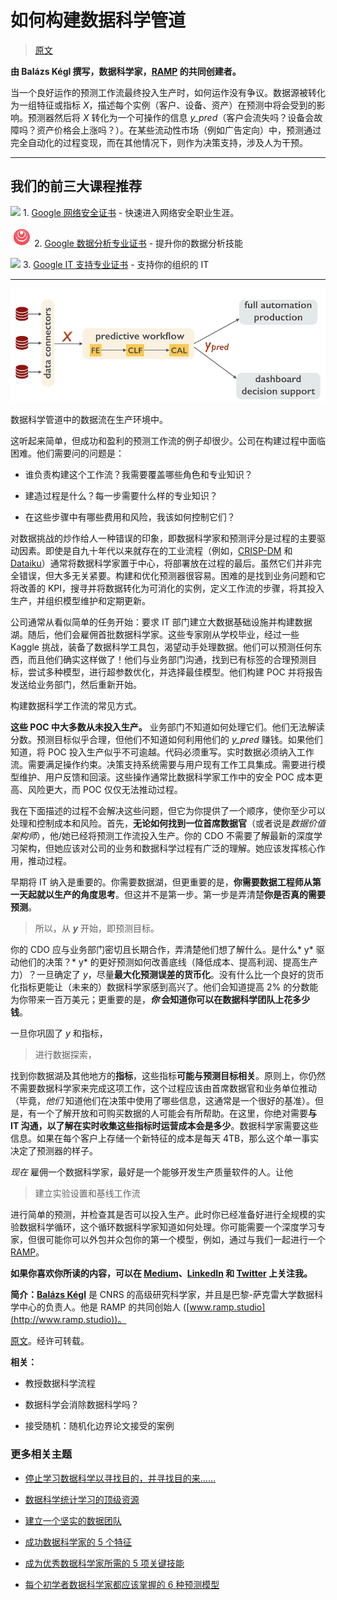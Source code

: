 # 如何构建数据科学管道

> [原文](https://www.kdnuggets.com/2017/07/build-data-science-pipeline.html)

**由 Balázs Kégl 撰写，数据科学家，[RAMP](http://www.ramp.studio/) 的共同创建者。**

当一个良好运作的预测工作流最终投入生产时，如何运作没有争议。数据源被转化为一组特征或指标 *X*，描述每个实例（客户、设备、资产）在预测中将会受到的影响。预测器然后将 *X* 转化为一个可操作的信息 *y_pred*（客户会流失吗？设备会故障吗？资产价格会上涨吗？）。在某些流动性市场（例如广告定向）中，预测通过完全自动化的过程变现，而在其他情况下，则作为决策支持，涉及人为干预。

* * *

## 我们的前三大课程推荐

![](img/0244c01ba9267c002ef39d4907e0b8fb.png) 1\. [Google 网络安全证书](https://www.kdnuggets.com/google-cybersecurity) - 快速进入网络安全职业生涯。

![](img/e225c49c3c91745821c8c0368bf04711.png) 2\. [Google 数据分析专业证书](https://www.kdnuggets.com/google-data-analytics) - 提升你的数据分析技能

![](img/0244c01ba9267c002ef39d4907e0b8fb.png) 3\. [Google IT 支持专业证书](https://www.kdnuggets.com/google-itsupport) - 支持你的组织的 IT

* * *

![](img/ad14dee5b05eafb0757e03274901b08a.png)

数据科学管道中的数据流在生产环境中。

这听起来简单，但成功和盈利的预测工作流的例子却很少。公司在构建过程中面临困难。他们需要问的问题是：

+   谁负责构建这个工作流？我需要覆盖哪些角色和专业知识？

+   建造过程是什么？每一步需要什么样的专业知识？

+   在这些步骤中有哪些费用和风险，我该如何控制它们？

对数据挑战的炒作给人一种错误的印象，即数据科学家和预测评分是过程的主要驱动因素。即使是自九十年代以来就存在的工业流程（例如，[CRISP-DM](https://en.wikipedia.org/wiki/Cross_Industry_Standard_Process_for_Data_Mining) 和 [Dataiku](https://blog.dataiku.com/2016/03/30/automation-scenarios-another-step-towars-a-successful-model-deployment)）通常将数据科学家置于中心，将部署放在过程的最后。虽然它们并非完全错误，但大多无关紧要。构建和优化预测器很容易。困难的是找到业务问题和它将改善的 KPI，搜寻并将数据转化为可消化的实例，定义工作流的步骤，将其投入生产，并组织模型维护和定期更新。

公司通常从看似简单的任务开始：要求 IT 部门建立大数据基础设施并构建数据湖。随后，他们会雇佣首批数据科学家。这些专家刚从学校毕业，经过一些 Kaggle 挑战，装备了数据科学工具包，渴望动手处理数据。他们可以预测任何东西，而且他们确实这样做了！他们与业务部门沟通，找到已有标签的合理预测目标，尝试多种模型，进行超参数优化，并选择最佳模型。他们构建 POC 并将报告发送给业务部门，然后重新开始。

构建数据科学工作流的常见方式。

**这些 POC 中大多数从未投入生产。** 业务部门不知道如何处理它们。他们无法解读分数。预测目标似乎合理，但他们不知道如何利用他们的 *y_pred* 赚钱。如果他们知道，将 POC 投入生产似乎不可逾越。代码必须重写。实时数据必须纳入工作流。需要满足操作约束。决策支持系统需要与用户现有工作工具集成。需要进行模型维护、用户反馈和回滚。这些操作通常比数据科学家工作中的安全 POC 成本更高、风险更大，而 POC 仅仅无法推动过程。

我在下面描述的过程不会解决这些问题，但它为你提供了一个顺序，使你至少可以处理和控制成本和风险。首先，**无论如何找到一位首席数据官**（或者说是*数据价值架构师*），他/她已经将预测工作流投入生产。你的 CDO 不需要了解最新的深度学习架构，但她应该对公司的业务和数据科学过程有广泛的理解。她应该发挥核心作用，推动过程。

早期将 IT 纳入是重要的。你需要数据湖，但更重要的是，**你需要数据工程师从第一天起就以生产的角度思考**。但这并不是第一步。第一步是弄清楚**你是否真的需要预测**。

> 所以，从 ***y*** 开始，即预测目标。

你的 CDO 应与业务部门密切且长期合作，弄清楚他们想了解什么。是什么* y* 驱动他们的决策？* y* 的更好预测如何改善底线（降低成本、提高利润、提高生产力）？一旦确定了 *y*，尽量**最大化预测误差的货币化**。没有什么比一个良好的货币化指标更能让（未来的）数据科学家感到高兴了。他们会知道提高 2% 的分数能为你带来一百万美元；更重要的是，***你* 会知道你可以在数据科学团队上花多少钱**。

一旦你巩固了 *y* 和指标，

> 进行数据探索，

找到你数据湖及其他地方的**指标**，这些指标**可能与预测目标相关**。原则上，你仍然不需要数据科学家来完成这项工作，这个过程应该由首席数据官和业务单位推动（毕竟，*他们* 知道他们在决策中使用了哪些信息，这通常是一个很好的基准）。但是，有一个了解开放和可购买数据的人可能会有所帮助。在这里，你绝对需要**与 IT 沟通，以了解在实时收集这些指标时运营成本会是多少**。数据科学家需要这些信息。如果在每个客户上存储一个新特征的成本是每天 4TB，那么这个单一事实决定了预测器的样子。

*现在* 雇佣一个数据科学家，最好是一个能够开发生产质量软件的人。让他

> 建立实验设置和基线工作流

进行简单的预测，并检查其是否可以投入生产。此时你已经准备好进行全规模的实验数据科学循环，这个循环数据科学家知道如何处理。你可能需要一个深度学习专家，但很可能你可以外包并众包你的第一个模型，例如，通过与我们一起进行一个[RAMP](http://www.ramp.studio/)。

**如果你喜欢你所读的内容，可以在 [Medium](https://medium.com/@balazskegl)、[LinkedIn](https://www.linkedin.com/in/balazskegl/) 和 [Twitter](https://twitter.com/balazskegl) 上关注我。**

**简介：[Balázs Kégl](https://twitter.com/balazskegl)** 是 CNRS 的高级研究科学家，并且是巴黎-萨克雷大学数据科学中心的负责人。他是 RAMP 的共同创始人 ([www.ramp.studio](http://www.ramp.studio))。

[原文](https://medium.com/towards-data-science/how-to-build-a-data-science-pipeline-f24341848045)。经许可转载。

**相关：**

+   教授数据科学流程

+   数据科学会消除数据科学吗？

+   接受随机：随机化边界论文接受的案例

### 更多相关主题

+   [停止学习数据科学以寻找目的，并寻找目的来……](https://www.kdnuggets.com/2021/12/stop-learning-data-science-find-purpose.html)

+   [数据科学统计学习的顶级资源](https://www.kdnuggets.com/2021/12/springboard-top-resources-learn-data-science-statistics.html)

+   [建立一个坚实的数据团队](https://www.kdnuggets.com/2021/12/build-solid-data-team.html)

+   [成功数据科学家的 5 个特征](https://www.kdnuggets.com/2021/12/5-characteristics-successful-data-scientist.html)

+   [成为优秀数据科学家所需的 5 项关键技能](https://www.kdnuggets.com/2021/12/5-key-skills-needed-become-great-data-scientist.html)

+   [每个初学者数据科学家都应该掌握的 6 种预测模型](https://www.kdnuggets.com/2021/12/6-predictive-models-every-beginner-data-scientist-master.html)
